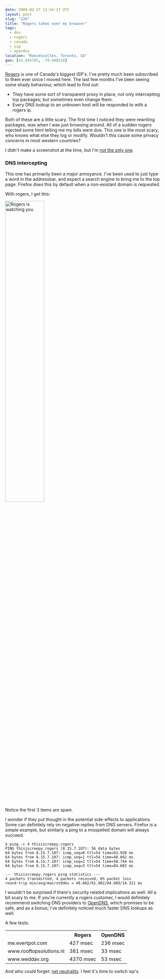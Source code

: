 ```yaml
---
date: 2009-02-27 12:54:17 UTC
layout: post
slug: "226"
title: "Rogers takes over my browser"
tags:
  - dns
  - rogers
  - canada
  - isp
  - opendns
location: "Roncesvalles, Toronto, CA"
geo: [43.645785, -79.448518]
---
```

<p><a href="http://en.wikipedia.org/wiki/Rogers_Communications">Rogers</a> is one of Canada's biggest ISP's. I've pretty much been subscribed to them ever since I moved here. The last few months I've been seeing some shady behaviour, which lead to find out:</p>

<ul>
  <li>They have some sort of transparent proxy in place, not only intercepting tcp packages; but sometimes even change them.</li>
  <li>Every DNS lookup to an unknown host will be responded to with a rogers ip.</li>
</ul>

<p>Both of these are a little scary. The first time I noticed they were rewriting packages, was when I was just browsing around. All of a sudden rogers injected some html telling me my bills were due. This one is the most scary, who knows what else they log or modify. Wouldn't this cause some privacy concerns in most western countries?</p>

<p>I didn't make a screenshot at the time, but I'm <a href="http://lauren.vortex.com/archive/000337.html">not the only one</a>.</p>

<h3>DNS intercepting</h3>

<p>This one has primarily been a major annoyance. I've been used to just type a word in the addressbar, and expect a search engine to bring me to the top page. Firefox does this by default when a non-existant domain is requested.</p>

<p>With rogers, I get this:</p>

<a href="http://evertpot.com/resources/images/posts/rogers.png"><img src="http://evertpot.com/resources/images/posts/rogers.png" style="width:50%" alt="Rogers is watching you"></a>

<p>Notice the first 3 items are spam.</p>

<p>I wonder if they put thought in the potential side-effects to applications. Some can definitely rely on negative replies from DNS servers. Firefox is a simple example, but similarly a ping to a misspelled domain will always succeed.</p>

```
$ ping -c 4 thisiscreepy.rogers 
PING thisiscreepy.rogers (8.15.7.107): 56 data bytes
64 bytes from 8.15.7.107: icmp_seq=0 ttl=54 time=63.920 ms
64 bytes from 8.15.7.107: icmp_seq=1 ttl=54 time=48.662 ms
64 bytes from 8.15.7.107: icmp_seq=2 ttl=54 time=50.744 ms
64 bytes from 8.15.7.107: icmp_seq=3 ttl=54 time=84.603 ms

--- thisiscreepy.rogers ping statistics ---
4 packets transmitted, 4 packets received, 0% packet loss
round-trip min/avg/max/stddev = 48.662/61.982/84.603/14.311 ms
```

<p>I wouldn't be surprised if there's security related implications as well. All a bit scary to me. If you're currently a rogers customer, I would definitely recommend switching DNS providers to <a href="http://www.opendns.com/">OpenDNS</a>, which promises to be safe, and as a bonus; i've definitely noticed much faster DNS lookups as well.</p>

<p>A few tests:</p>

<table>
  <tr><th></th><th>Rogers</th><th>OpenDNS</th></tr>
  <tr><td>me.evertpot.com</td><td>427 msec</td><td>236 msec</td></tr>
  <tr><td>www.rooftopsolutions.nl</td><td>381 msec</td><td>33 msec</td></tr>
  <tr><td>www.weddav.org</td><td>4370 msec</td><td>53 msec</td></tr>
</table>

<p>And who could forget: <a href="http://www.thestar.com/sciencetech/article/203408">net neutrality</a>. I feel it's time to switch isp's.</p>
